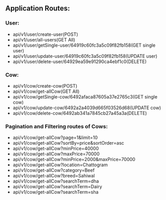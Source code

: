 <div>
  <h2>Application Routes:</h3>
</div>

### User:

- api/v1/user/create-user(POST)
- api/v1/user/all-users(GET All)
- api/v1/user/getSingle-user/64919c60fc3a5c09f82fb158(GET single user)
- api/v1/user/update-user/64919c60fc3a5c09f82fb158(UPDATE user)
- api/v1/user/delete-user/64929ea59e91290ca4ebf1c0(DELETE)


### Cow:

- api/v1/cow/create-cow(POST)
- api/v1/cow/get-allCow(GET All)
- api/v1/cow/getSingle-cow/6492afaca87605a37e2765c3(GET single cow)
- api/v1/cow/update-cow/6492a2a4039d665f03526d68(UPDATE cow)
- api/v1/cow/delete-cow/6492ab341a7845cb27a45a3a(DELETE)

### Pagination and Filtering routes of Cows:

- api/v1/cow/get-allCow?page=1&limit=10
- api/v1/cow/get-allCow?sortBy=price&sortOrder=asc
- api/v1/cow/get-allCow?minPrice=40000
- api/v1/cow/get-allCow?maxPrice=70000
- api/v1/cow/get-allCow?minPrice=2000&maxPrice=70000
- api/v1/cow/get-allCow?location=Chattogram
- api/v1/cow/get-allCow?category=Beef
- api/v1/cow/get-allCow?breed=Sahiwal
- api/v1/cow/get-allCow?searchTerm=dha
- api/v1/cow/get-allCow?searchTerm=Dairy
- api/v1/cow/get-allCow?searchTerm=sha


